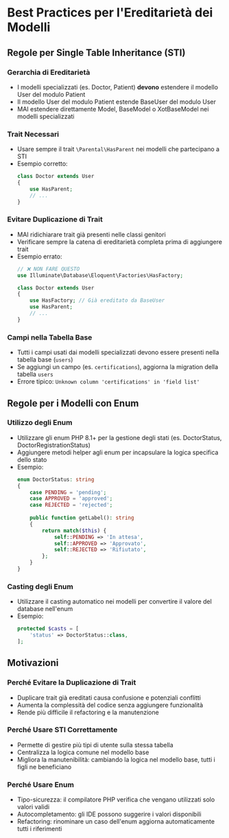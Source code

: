 # Best Practices per l'Ereditarietà dei Modelli

## Regole per Single Table Inheritance (STI)

### Gerarchia di Ereditarietà
- I modelli specializzati (es. Doctor, Patient) **devono** estendere il modello User del modulo Patient
- Il modello User del modulo Patient estende BaseUser del modulo User
- MAI estendere direttamente Model, BaseModel o XotBaseModel nei modelli specializzati

### Trait Necessari
- Usare sempre il trait `\Parental\HasParent` nei modelli che partecipano a STI
- Esempio corretto:
  ```php
  class Doctor extends User
  {
      use HasParent;
      // ...
  }
  ```

### Evitare Duplicazione di Trait
- MAI ridichiarare trait già presenti nelle classi genitori
- Verificare sempre la catena di ereditarietà completa prima di aggiungere trait
- Esempio errato:
  ```php
  // ❌ NON FARE QUESTO
  use Illuminate\Database\Eloquent\Factories\HasFactory;

  class Doctor extends User
  {
      use HasFactory; // Già ereditato da BaseUser
      use HasParent;
      // ...
  }
  ```

### Campi nella Tabella Base
- Tutti i campi usati dai modelli specializzati devono essere presenti nella tabella base (`users`)
- Se aggiungi un campo (es. `certifications`), aggiorna la migration della tabella `users`
- Errore tipico: `Unknown column 'certifications' in 'field list'`

## Regole per i Modelli con Enum

### Utilizzo degli Enum
- Utilizzare gli enum PHP 8.1+ per la gestione degli stati (es. DoctorStatus, DoctorRegistrationStatus)
- Aggiungere metodi helper agli enum per incapsulare la logica specifica dello stato
- Esempio:
  ```php
  enum DoctorStatus: string
  {
      case PENDING = 'pending';
      case APPROVED = 'approved';
      case REJECTED = 'rejected';
      
      public function getLabel(): string
      {
          return match($this) {
              self::PENDING => 'In attesa',
              self::APPROVED => 'Approvato',
              self::REJECTED => 'Rifiutato',
          };
      }
  }
  ```

### Casting degli Enum
- Utilizzare il casting automatico nei modelli per convertire il valore del database nell'enum
- Esempio:
  ```php
  protected $casts = [
      'status' => DoctorStatus::class,
  ];
  ```

## Motivazioni

### Perché Evitare la Duplicazione di Trait
- Duplicare trait già ereditati causa confusione e potenziali conflitti
- Aumenta la complessità del codice senza aggiungere funzionalità
- Rende più difficile il refactoring e la manutenzione

### Perché Usare STI Correttamente
- Permette di gestire più tipi di utente sulla stessa tabella
- Centralizza la logica comune nel modello base
- Migliora la manutenibilità: cambiando la logica nel modello base, tutti i figli ne beneficiano

### Perché Usare Enum
- Tipo-sicurezza: il compilatore PHP verifica che vengano utilizzati solo valori validi
- Autocompletamento: gli IDE possono suggerire i valori disponibili
- Refactoring: rinominare un caso dell'enum aggiorna automaticamente tutti i riferimenti

